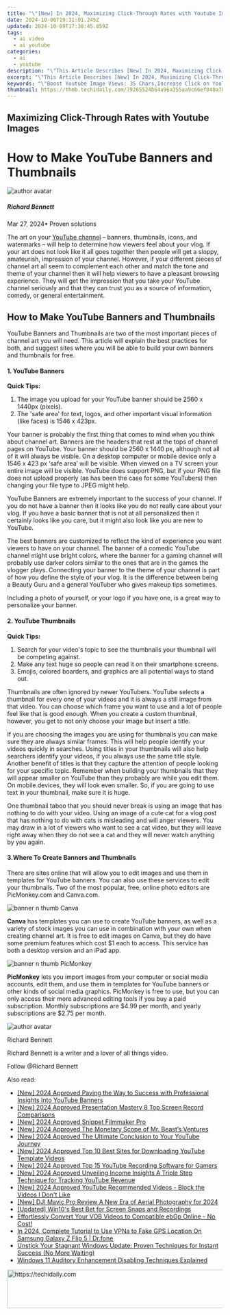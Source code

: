 ```yaml
---
title: "\"[New] In 2024, Maximizing Click-Through Rates with Youtube Images\""
date: 2024-10-06T19:31:01.245Z
updated: 2024-10-09T17:38:45.859Z
tags:
  - ai video
  - ai youtube
categories:
  - ai
  - youtube
description: "\"This Article Describes [New] In 2024, Maximizing Click-Through Rates with Youtube Images\""
excerpt: "\"This Article Describes [New] In 2024, Maximizing Click-Through Rates with Youtube Images\""
keywords: "\"Boost Youtube Image Views: 35 Chars,Increase Click on YouTube Images: 39 Chars,Enhance Video Images Click-Through: 34 Chars,Elevate YouTube Image Clicks: 26 Chars,Boost Youtube Image Engagement: 30 Chars,Optimize YouTube Image Clicks: 29 Chars,Increase Images Click-Through on Youtube: 33 Chars\""
thumbnail: https://thmb.techidaily.com/79265524b64a96a355aa9c66ef040a78b4c61cd77b813b963d28880dc313d729.jpg
---
```


## Maximizing Click-Through Rates with Youtube Images

# How to Make YouTube Banners and Thumbnails

![author avatar](https://images.wondershare.com/filmora/article-images/richard-bennett.jpg)

##### Richard Bennett

 Mar 27, 2024• Proven solutions

The art on your [YouTube channel](https://tools.techidaily.com/wondershare/filmora/download/) – banners, thumbnails, icons, and watermarks – will help to determine how viewers feel about your vlog. If your art does not look like it all goes together then people will get a sloppy, amateurish, impression of your channel. However, if your different pieces of channel art all seem to complement each other and match the tone and theme of your channel then it will help viewers to have a pleasant browsing experience. They will get the impression that you take your YouTube channel seriously and that they can trust you as a source of information, comedy, or general entertainment.

## How to Make YouTube Banners and Thumbnails

YouTube Banners and Thumbnails are two of the most important pieces of channel art you will need. This article will explain the best practices for both, and suggest sites where you will be able to build your own banners and thumbnails for free.

#### 1\. YouTube Banners

**Quick Tips:**

1. The image you upload for your YouTube banner should be 2560 x 1440px (pixels).
2. The 'safe area' for text, logos, and other important visual information (like faces) is 1546 x 423px.

Your banner is probably the first thing that comes to mind when you think about channel art. Banners are the headers that rest at the tops of channel pages on YouTube. Your banner should be 2560 x 1440 px, although not all of it will always be visible. On a desktop computer or mobile device only a 1546 x 423 px ‘safe area’ will be visible. When viewed on a TV screen your entire image will be visible. YouTube does support PNG, but if your PNG file does not upload properly (as has been the case for some YouTubers) then changing your file type to JPEG might help.

YouTube Banners are extremely important to the success of your channel. If you do not have a banner then it looks like you do not really care about your vlog. If you have a basic banner that is not at all personalized then it certainly looks like you care, but it might also look like you are new to YouTube.

The best banners are customized to reflect the kind of experience you want viewers to have on your channel. The banner of a comedic YouTube channel might use bright colors, where the banner for a gaming channel will probably use darker colors similar to the ones that are in the games the vlogger plays. Connecting your banner to the theme of your channel is part of how you define the style of your vlog. It is the difference between being a Beauty Guru and a general YouTuber who gives makeup tips sometimes.

Including a photo of yourself, or your logo if you have one, is a great way to personalize your banner.

#### 2\. YouTube Thumbnails

**Quick Tips:**

1. Search for your video's topic to see the thumbnails your thumbnail will be competing against.
2. Make any text huge so people can read it on their smartphone screens.
3. Emojis, colored boarders, and graphics are all potential ways to stand out.

Thumbnails are often ignored by newer YouTubers. YouTube selects a thumbnail for every one of your videos and it is always a still image from that video. You can choose which frame you want to use and a lot of people feel like that is good enough. When you create a custom thumbnail, however, you get to not only choose your image but insert a title.

If you are choosing the images you are using for thumbnails you can make sure they are always similar frames. This will help people identify your videos quickly in searches. Using titles in your thumbnails will also help searchers identify your videos, if you always use the same title style. Another benefit of titles is that they capture the attention of people looking for your specific topic. Remember when building your thumbnails that they will appear smaller on YouTube than they probably are while you edit them. On mobile devices, they will look even smaller. So, if you are going to use text in your thumbnail, make sure it is huge.

One thumbnail taboo that you should never break is using an image that has nothing to do with your video. Using an image of a cute cat for a vlog post that has nothing to do with cats is misleading and will anger viewers. You may draw in a lot of viewers who want to see a cat video, but they will leave right away when they do not see a cat and they will never watch anything by you again.

#### 3.Where To Create Banners and Thumbnails

There are sites online that will allow you to edit images and use them in templates for YouTube banners. You can also use these services to edit your thumbnails. Two of the most popular, free, online photo editors are PicMonkey.com and Canva.com.

![banner n thumb Canva](https://images.wondershare.com/filmora/article-images/banner-n-thumb-Canva.JPG)

**Canva** has templates you can use to create YouTube banners, as well as a variety of stock images you can use in combination with your own when creating channel art. It is free to edit images on Canva, but they do have some premium features which cost $1 each to access. This service has both a desktop version and an iPad app.

![banner n thumb PicMonkey](https://images.wondershare.com/filmora/article-images/banner-n-thumb-PicMonkey.JPG)

**PicMonkey** lets you import images from your computer or social media accounts, edit them, and use them in templates for YouTube banners or other kinds of social media graphics. PicMonkey is free to use, but you can only access their more advanced editing tools if you buy a paid subscription. Monthly subscriptions are $4.99 per month, and yearly subscriptions are $2.75 per month.

![author avatar](https://images.wondershare.com/filmora/article-images/richard-bennett.jpg)

Richard Bennett

Richard Bennett is a writer and a lover of all things video.

Follow @Richard Bennett

<ins class="adsbygoogle"
     style="display:block"
     data-ad-format="autorelaxed"
     data-ad-client="ca-pub-7571918770474297"
     data-ad-slot="1223367746"></ins>

<ins class="adsbygoogle"
     style="display:block"
     data-ad-client="ca-pub-7571918770474297"
     data-ad-slot="8358498916"
     data-ad-format="auto"
     data-full-width-responsive="true"></ins>

<span class="atpl-alsoreadstyle">Also read:</span>
<div><ul>
<li><a href="https://youtube-zero.techidaily.com/024-approved-paving-the-way-to-success-with-professional-insights-into-youtube-banners/"><u>[New] 2024 Approved Paving the Way to Success with Professional Insights Into YouTube Banners</u></a></li>
<li><a href="https://video-screen-grab.techidaily.com/new-2024-approved-presentation-mastery-8-top-screen-record-comparisons/"><u>[New] 2024 Approved Presentation Mastery 8 Top Screen Record Comparisons</u></a></li>
<li><a href="https://youtube-lab.techidaily.com/024-approved-snippet-filmmaker-pro/"><u>[New] 2024 Approved Snippet Filmmaker Pro</u></a></li>
<li><a href="https://youtube-lab.techidaily.com/024-approved-the-monetary-scope-of-mr-beasts-ventures/"><u>[New] 2024 Approved The Monetary Scope of Mr. Beast’s Ventures</u></a></li>
<li><a href="https://youtube-lab.techidaily.com/024-approved-the-ultimate-conclusion-to-your-youtube-journey/"><u>[New] 2024 Approved The Ultimate Conclusion to Your YouTube Journey</u></a></li>
<li><a href="https://youtube-lab.techidaily.com/024-approved-top-10-best-sites-for-downloading-youtube-template-videos/"><u>[New] 2024 Approved Top 10 Best Sites for Downloading YouTube Template Videos</u></a></li>
<li><a href="https://youtube-lab.techidaily.com/024-approved-top-15-youtube-recording-software-for-gamers/"><u>[New] 2024 Approved Top 15 YouTube Recording Software for Gamers</u></a></li>
<li><a href="https://youtube-lab.techidaily.com/024-approved-unveiling-income-insights-a-triple-step-technique-for-tracking-youtube-revenue/"><u>[New] 2024 Approved Unveiling Income Insights A Triple Step Technique for Tracking YouTube Revenue</u></a></li>
<li><a href="https://youtube-lab.techidaily.com/024-approved-youtube-recommended-videos-block-the-videos-i-dont-like/"><u>[New] 2024 Approved YouTube Recommended Videos - Block the Videos I Don't Like</u></a></li>
<li><a href="https://fox-http.techidaily.com/new-dji-mavic-pro-review-a-new-era-of-aerial-photography-for-2024/"><u>[New] DJI Mavic Pro Review A New Era of Aerial Photography for 2024</u></a></li>
<li><a href="https://video-screen-grab.techidaily.com/updated-win10s-best-bet-for-screen-snaps-and-recordings/"><u>[Updated] Win10's Best Bet for Screen Snaps and Recordings</u></a></li>
<li><a href="https://some-guidance.techidaily.com/effortlessly-convert-your-vob-videos-to-compatible-ebgp-online-no-cost/"><u>Effortlessly Convert Your VOB Videos to Compatible ebGp Online - No Cost!</u></a></li>
<li><a href="https://review-topics.techidaily.com/in-2024-complete-tutorial-to-use-vpna-to-fake-gps-location-on-samsung-galaxy-z-flip-5-drfone-by-drfone-virtual-android/"><u>In 2024, Complete Tutorial to Use VPNa to Fake GPS Location On Samsung Galaxy Z Flip 5 | Dr.fone</u></a></li>
<li><a href="https://common-error.techidaily.com/unstick-your-stagnant-windows-update-proven-techniques-for-instant-success-no-more-waiting/"><u>Unstick Your Stagnant Windows Update: Proven Techniques for Instant Success (No More Waiting)</u></a></li>
<li><a href="https://sound-issues.techidaily.com/windows-11-auditory-enhancement-disabling-techniques-explained/"><u>Windows 11 Auditory Enhancement Disabling Techniques Explained</u></a></li>
</ul></div>

<!-- affiliate ads begin -->
<a href="https://appsumo.8odi.net/c/5597632/2151855/7443" target="_top" id="2151855">
  <img src="//a.impactradius-go.com/display-ad/7443-2151855" border="0" alt="https://techidaily.com" width="728" height="90"/>
</a>
<img height="0" width="0" src="https://appsumo.8odi.net/i/5597632/2151855/7443" style="position:absolute;visibility:hidden;" border="0" />
<!-- affiliate ads end -->

